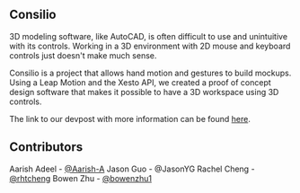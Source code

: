 Consilio
---
3D modeling software, like AutoCAD, is often difficult to use and unintuitive with its controls. Working in a 3D environment with 2D mouse and keyboard controls just doesn't make much sense.

Consilio is a project that allows hand motion and gestures to build mockups. Using a Leap Motion and the Xesto API, we created a proof of concept design software that makes it possible to have a 3D workspace using 3D controls.

The link to our devpost with more information can be found [here](https://devpost.com/software/cad-the-north).

Contributors
---
Aarish Adeel - [@Aarish-A](https://github.com/Aarish-A)
Jason Guo - @JasonYG
Rachel Cheng - [@rhtcheng](https://github.com/rhtcheng)
Bowen Zhu - [@bowenzhu1](https://github.com/bowenzhu1)
